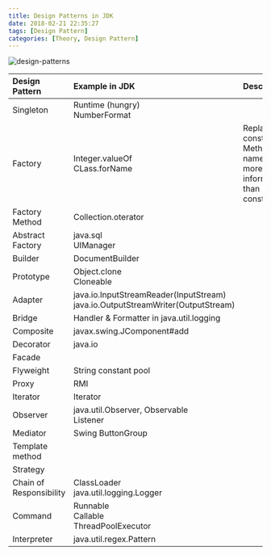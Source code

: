 ```yaml
---
title: Design Patterns in JDK
date: 2018-02-21 22:35:27
tags: [Design Pattern]
categories: [Theory, Design Pattern]
---
```


![design-patterns](/design-patterns.png "design-patterns")

|Design Pattern|Example in JDK|Description
|:-|:-|:-|
|Singleton|Runtime (hungry)<br/>NumberFormat||
|Factory|Integer.valueOf<br/>CLass.forName|Replace constructor<br/>Method name is more informative than constructor|
|Factory Method|Collection.oterator||
|Abstract Factory|java.sql<br/>UIManager||
|Builder|DocumentBuilder||
|Prototype|Object.clone<br/>Cloneable||
|Adapter|java.io.InputStreamReader(InputStream)<br/>java.io.OutputStreamWriter(OutputStream)||
|Bridge|Handler & Formatter in java.util.logging||
|Composite|javax.swing.JComponent#add||
|Decorator|java.io||
|Facade|||
|Flyweight|String constant pool||
|Proxy|RMI||
|Iterator|Iterator||
|Observer|java.util.Observer, Observable<br/>Listener||
|Mediator|Swing ButtonGroup||
|Template method|||
|Strategy|||
|Chain of Responsibility|ClassLoader<br/>java.util.logging.Logger||
|Command|Runnable<br/>Callable<br/>ThreadPoolExecutor||
|Interpreter|java.util.regex.Pattern||




